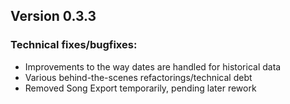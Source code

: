 ## Version 0.3.3

### Technical fixes/bugfixes:

- Improvements to the way dates are handled for historical data
- Various behind-the-scenes refactorings/technical debt
- Removed Song Export temporarily, pending later rework

